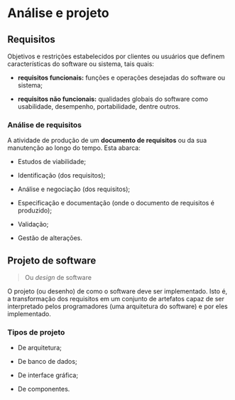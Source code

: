 # Análise e projeto

## Requisitos

Objetivos e restrições estabelecidos por clientes ou usuários que definem características do software ou sistema, tais quais:

- **requisitos funcionais:** funções e operações desejadas do software ou sistema;

- **requisitos não funcionais:** qualidades globais do software como usabilidade, desempenho, portabilidade, dentre outros.

### Análise de requisitos

A atividade de produção de um **documento de requisitos** ou da sua manutenção ao longo do tempo. Esta abarca:

- Estudos de viabilidade;

- Identificação (dos requisitos);

- Análise e negociação (dos requisitos);

- Especificação e documentação (onde o documento de requisitos é produzido);

- Validação;

- Gestão de alterações.

## Projeto de software

> Ou *design* de software

O projeto (ou desenho) de como o software deve ser implementado. Isto é, a transformação dos requisitos em um conjunto de artefatos capaz de ser interpretado pelos programadores (uma arquitetura do software) e por eles implementado.

### Tipos de projeto

- De arquitetura;

- De banco de dados;

- De interface gráfica;

- De componentes.
